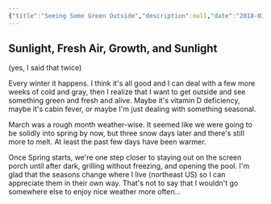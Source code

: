 ```yaml
---
{"title":"Seeing Some Green Outside","description":null,"date":"2018-03-29","tags":["nature","weather","outdoors"],"dg-publish":true,"created":"2018-03-29T11:38:42","updated":"2025-08-09T22:41:20-04:00","permalink":"/notes/2018/seeing-some-green-outside/","dgPassFrontmatter":true}
---
```



## Sunlight, Fresh Air, Growth, and Sunlight

(yes, I said that twice)

Every winter it happens. I think it's all good and I can deal with a few more weeks of cold and gray, then I realize that I want to get outside and see something green and fresh and alive. Maybe it's vitamin D deficiency, maybe it's cabin fever, or maybe I'm just dealing with something seasonal.

March was a rough month weather-wise. It seemed like we were going to be solidly into spring by now, but three snow days later and there's still more to melt. At least the past few days have been warmer.

Once Spring starts, we're one step closer to staying out on the screen porch until after dark, grilling without freezing, and opening the pool. I'm glad that the seasons change where I live (northeast US) so I can appreciate them in their own way. That's not to say that I wouldn't go somewhere else to enjoy nice weather more often...
